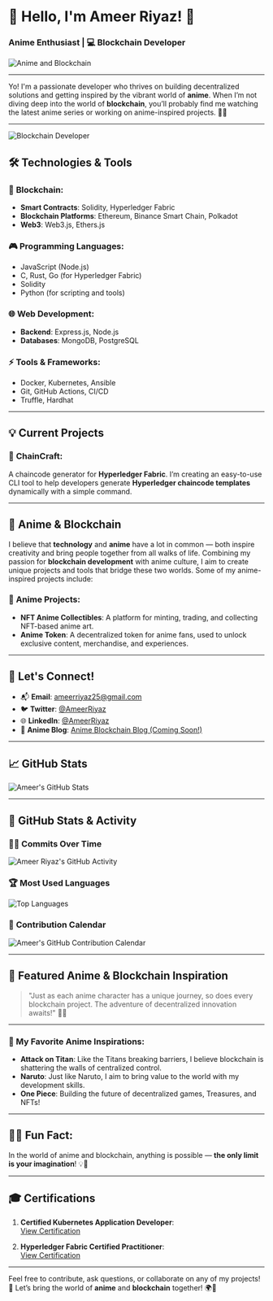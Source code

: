# 👋 Hello, I'm Ameer Riyaz! 🌸

### **Anime Enthusiast** | 💻 **Blockchain Developer**
![Anime and Blockchain](https://media.giphy.com/media/ULHZqMGIDqX9ZfMoNm/giphy.gif.)

---

Yo! I'm a passionate developer who thrives on building decentralized solutions and getting inspired by the vibrant world of **anime**. When I’m not diving deep into the world of **blockchain**, you’ll probably find me watching the latest anime series or working on anime-inspired projects. 🎥✨

---

![Blockchain Developer](https://img.shields.io/badge/-Blockchain_Dev-purple?logo=ethereum)

## 🛠️ Technologies & Tools

### 🔗 **Blockchain**:
- **Smart Contracts**: Solidity, Hyperledger Fabric
- **Blockchain Platforms**: Ethereum, Binance Smart Chain, Polkadot
- **Web3**: Web3.js, Ethers.js

### 🎮 **Programming Languages**:
- JavaScript (Node.js)
- C, Rust, Go (for Hyperledger Fabric)
- Solidity
- Python (for scripting and tools)

### 🌐 **Web Development**:
- **Backend**: Express.js, Node.js
- **Databases**: MongoDB, PostgreSQL

### ⚡ **Tools & Frameworks**:
- Docker, Kubernetes, Ansible
- Git, GitHub Actions, CI/CD
- Truffle, Hardhat

---

## 💡 Current Projects

### 🔧 **ChainCraft**: 
A chaincode generator for **Hyperledger Fabric**. I’m creating an easy-to-use CLI tool to help developers generate **Hyperledger chaincode templates** dynamically with a simple command.

---

## 🌸 Anime & Blockchain

I believe that **technology** and **anime** have a lot in common — both inspire creativity and bring people together from all walks of life. Combining my passion for **blockchain development** with anime culture, I aim to create unique projects and tools that bridge these two worlds. Some of my anime-inspired projects include:

### 🌟 **Anime Projects**:
- **NFT Anime Collectibles**: A platform for minting, trading, and collecting NFT-based anime art.
- **Anime Token**: A decentralized token for anime fans, used to unlock exclusive content, merchandise, and experiences.

---

## 💬 Let's Connect!

- 📬 **Email**: [ameerriyaz25@gmail.com](mailto:ameerriyaz25@gmail.com)
- 🐦 **Twitter**: [@AmeerRiyaz](https://twitter.com/AmeerRiyaz111)
- 🌐 **LinkedIn**: [@AmeerRiyaz](https://www.linkedin.com/in/ameer-riyaz?utm_source=share&utm_campaign=share_via&utm_content=profile&utm_medium=ios_app)
- 🌸 **Anime Blog**: [Anime Blockchain Blog (Coming Soon!)](https://www.example.com)

---

## 📈 GitHub Stats

![Ameer's GitHub Stats](https://github-readme-stats.vercel.app/api?username=AmeerRiyaz&show_icons=true&hide_title=true&count_private=true&theme=radical)

---

## 🌟 GitHub Stats & Activity

### 🧑‍💻 **Commits Over Time**
![Ameer Riyaz's GitHub Activity](https://github-readme-streak-stats.herokuapp.com/?user=AmeerRiyaz&theme=radical)

### 🏆 **Most Used Languages**
![Top Languages](https://github-readme-stats.vercel.app/api/top-langs/?username=AmeerRiyaz&layout=compact&theme=radical)

### 📅 **Contribution Calendar**
![Ameer's GitHub Contribution Calendar](https://github-profile-summary-cards.vercel.app/api/cards/profile-details?username=AmeerRiyaz&theme=radical)

---

## 🌟 Featured Anime & Blockchain Inspiration

> "Just as each anime character has a unique journey, so does every blockchain project. The adventure of decentralized innovation awaits!" 🚀✨

---

### 🎨 My Favorite Anime Inspirations:

- **Attack on Titan**: Like the Titans breaking barriers, I believe blockchain is shattering the walls of centralized control.
- **Naruto**: Just like Naruto, I aim to bring value to the world with my development skills.
- **One Piece**: Building the future of decentralized games, Treasures, and NFTs!

---

## 🦸‍♂️ Fun Fact:

In the world of anime and blockchain, anything is possible — **the only limit is your imagination**! 💡💫

---

## 🎓 Certifications

1. **Certified Kubernetes Application Developer**:  
   [View Certification](https://www.credly.com/badges/ebfce6d5-e235-4207-82f9-30904af68db5)

2. **Hyperledger Fabric Certified Practitioner**:  
   [View Certification](https://www.credly.com/badges/9b81a7a3-294f-4f9b-bfde-67b0cc3b6bd1)

---

Feel free to contribute, ask questions, or collaborate on any of my projects! 🙌 Let’s bring the world of **anime** and **blockchain** together! 🌍💖

